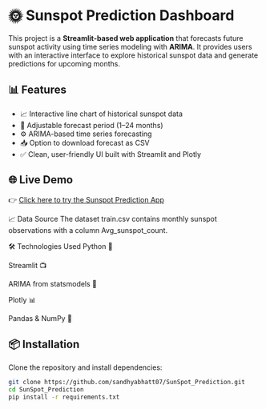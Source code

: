 # 🌞 Sunspot Prediction Dashboard

This project is a **Streamlit-based web application** that forecasts future sunspot activity using time series modeling with **ARIMA**. It provides users with an interactive interface to explore historical sunspot data and generate predictions for upcoming months.

## 📊 Features

- 📈 Interactive line chart of historical sunspot data  
- 🔮 Adjustable forecast period (1–24 months)  
- ⚙️ ARIMA-based time series forecasting  
- 📥 Option to download forecast as CSV  
- ✅ Clean, user-friendly UI built with Streamlit and Plotly

## 🌐 Live Demo

👉 [Click here to try the Sunspot Prediction App](https://sandhyabhatt07-sunspot-prediction-sunspotter-chcunu.streamlit.app/)

📈 Data Source
The dataset train.csv contains monthly sunspot observations with a column Avg_sunspot_count.

🛠️ Technologies Used
Python 🐍

Streamlit 📺

ARIMA from statsmodels 🔢

Plotly 📊

Pandas & NumPy 📐

## 📦 Installation

Clone the repository and install dependencies:

```bash
git clone https://github.com/sandhyabhatt07/SunSpot_Prediction.git
cd SunSpot_Prediction
pip install -r requirements.txt
